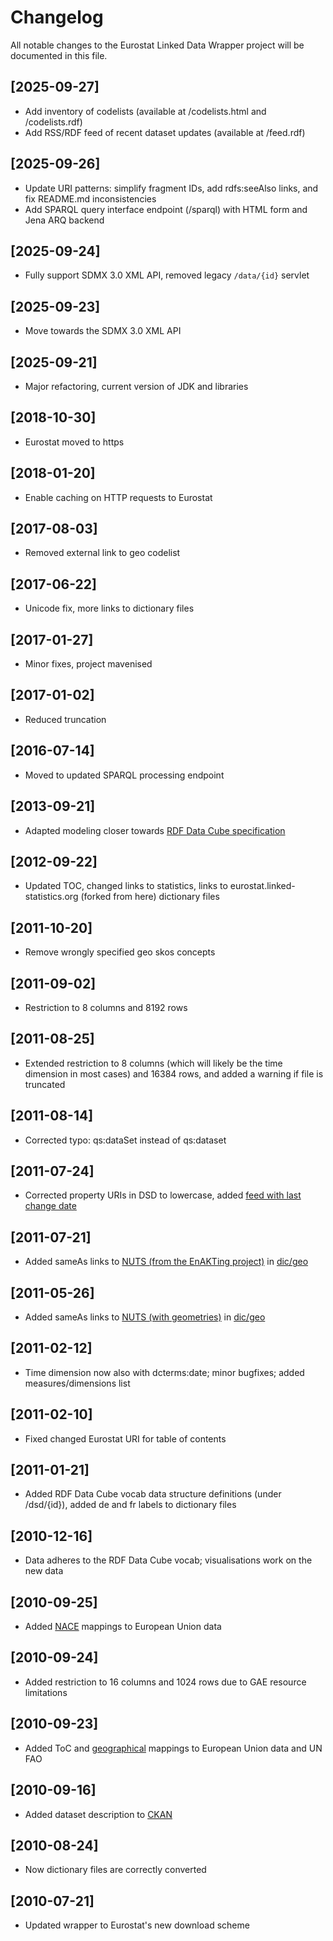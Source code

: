 # Changelog

All notable changes to the Eurostat Linked Data Wrapper project will be documented in this file.

## [2025-09-27]
- Add inventory of codelists (available at /codelists.html and /codelists.rdf)
- Add RSS/RDF feed of recent dataset updates (available at /feed.rdf)

## [2025-09-26]
- Update URI patterns: simplify fragment IDs, add rdfs:seeAlso links, and fix README.md inconsistencies
- Add SPARQL query interface endpoint (/sparql) with HTML form and Jena ARQ backend

## [2025-09-24]
- Fully support SDMX 3.0 XML API, removed legacy `/data/{id}` servlet

## [2025-09-23]
- Move towards the SDMX 3.0 XML API

## [2025-09-21]
- Major refactoring, current version of JDK and libraries

## [2018-10-30]
- Eurostat moved to https

## [2018-01-20]
- Enable caching on HTTP requests to Eurostat

## [2017-08-03]
- Removed external link to geo codelist

## [2017-06-22]
- Unicode fix, more links to dictionary files

## [2017-01-27]
- Minor fixes, project mavenised

## [2017-01-02]
- Reduced truncation

## [2016-07-14]
- Moved to updated SPARQL processing endpoint

## [2013-09-21]
- Adapted modeling closer towards [RDF Data Cube specification](http://www.w3.org/TR/vocab-data-cube/)

## [2012-09-22]
- Updated TOC, changed links to statistics, links to eurostat.linked-statistics.org (forked from here) dictionary files

## [2011-10-20]
- Remove wrongly specified geo skos concepts

## [2011-09-02]
- Restriction to 8 columns and 8192 rows

## [2011-08-25]
- Extended restriction to 8 columns (which will likely be the time dimension in most cases) and 16384 rows, and added a warning if file is truncated

## [2011-08-14]
- Corrected typo: qs:dataSet instead of qs:dataset

## [2011-07-24]
- Corrected property URIs in DSD to lowercase, added [feed with last change date](feed.rdf)

## [2011-07-21]
- Added sameAs links to [NUTS (from the EnAKTing project)](http://nuts.psi.enakting.org/) in [dic/geo](./dic/geo)

## [2011-05-26]
- Added sameAs links to [NUTS (with geometries)](http://nuts.geovocab.org/) in [dic/geo](./dic/geo)

## [2011-02-12]
- Time dimension now also with dcterms:date; minor bugfixes; added measures/dimensions list

## [2011-02-10]
- Fixed changed Eurostat URI for table of contents

## [2011-01-21]
- Added RDF Data Cube vocab data structure definitions (under /dsd/{id}), added de and fr labels to dictionary files

## [2010-12-16]
- Data adheres to the RDF Data Cube vocab; visualisations work on the new data

## [2010-09-25]
- Added [NACE](dic/nace_r2) mappings to European Union data

## [2010-09-24]
- Added restriction to 16 columns and 1024 rows due to GAE resource limitations

## [2010-09-23]
- Added ToC and [geographical](dic/geo) mappings to European Union data and UN FAO

## [2010-09-16]
- Added dataset description to [CKAN](http://www.ckan.net/package/linked-eurostat)

## [2010-08-24]
- Now dictionary files are correctly converted

## [2010-07-21]
- Updated wrapper to Eurostat's new download scheme
